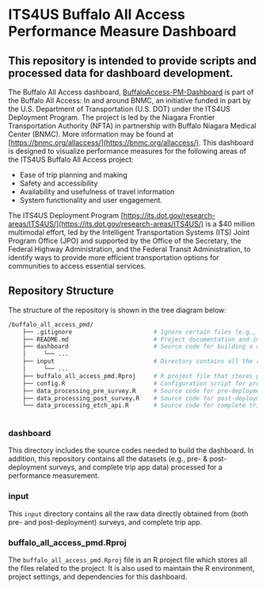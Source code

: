 # ITS4US Buffalo All Access Performance Measure Dashboard

## This repository is intended to provide scripts and processed data for dashboard development.

The Buffalo All Access dashboard, [BuffaloAccess-PM-Dashboard](https://rsginc.shinyapps.io/BuffaloAccess-PM-Dashboard/) is part of the Buffalo All Access: In and around BNMC, an initiative funded in part by the U.S. Department of Transportation (U.S. DOT) under the ITS4US Deployment Program. The project is led by the Niagara Frontier Transportation Authority (NFTA) in partnership with Buffalo Niagara Medical Center (BNMC). More information may be found at [https://bnmc.org/allaccess/](https://bnmc.org/allaccess/).
This dashboard is designed to visualize performance measures for the following areas of the ITS4US Buffalo All Access project:  

  * Ease of trip planning and making
  * Safety and accessibility
  * Availability and usefulness of travel information
  * System functionality and user engagement.

The ITS4US Deployment Program [https://its.dot.gov/research-areas/ITS4US/](https://its.dot.gov/research-areas/ITS4US/) is a $40 million multimodal effort, led by the Intelligent Transportation Systems (ITS) Joint Program Office (JPO) and supported by the Office of the Secretary, the Federal Highway Administration, and the Federal Transit Administration, to identify ways to provide more efficient transportation options for communities to access essential services.
  
## Repository Structure
The structure of the repository is shown in the tree diagram below:

```bash
/buffalo_all_access_pmd/ 
    ├── .gitignore                       # Ignore certain files (e.g., logs, credentials) 
    ├── README.md                        # Project documentation and information
    ├── dashboard                        # Source code for building a dashboard web app
    │     └── ...
    ├── input                            # Directory contains all the raw input data
    │     └── ...
    ├── buffalo_all_access_pmd.Rproj     # R project file that stores project-related files (e.g., source code, datasets, RStudio workspace)
    ├── config.R                         # Configuration script for project folder
    ├── data_processing_pre_survey.R     # Source code for pre-deployment survey data preparation
    ├── data_processing_post_survey.R    # Source code for post-deployment survey data preparation
    └── data_processing_etch_api.R       # Source code for complete trip app data preparation
    
```

### **dashboard**
This directory includes the source codes needed to build the dashboard. In addition, this repository contains all the datasets (e.g., pre- & post-deployment surveys, and complete trip app data) processed for a performance measurement. 

### **input**
This `input` directory contains all the raw data directly obtained from (both pre- and post-deployment) surveys, and complete trip app.

### **buffalo_all_access_pmd.Rproj**
The `buffalo_all_access_pmd.Rproj` file is an R project file which stores all the files related to the project. It is also used to maintain the R environment, project settings, and dependencies for this dashboard.

